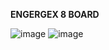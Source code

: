 **ENGERGEX 8 BOARD**

![image](https://github.com/user-attachments/assets/3cd6d2af-c123-431f-8cb7-75f91d04615b)
![image](https://github.com/user-attachments/assets/c9d2fd03-d835-419f-8d00-3ca75987e107)


